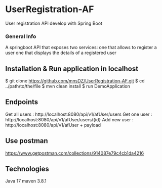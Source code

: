 # UserRegistration-AF
User registration API develop with Spring Boot

### General Info

A springboot API that exposes two services: 
one that allows to register a user 
one that displays the details of a registered user 


## Installation & Run application in localhost
$ git clone https://github.com/mnsDZ/UserRegistration-AF.git
$ cd ../path/to/the/file
$ mvn clean install
$ run DemoApplication


## Endpoints
Get all users : 
http://localhost:8080/api/v1/afUser/users 
Get one user : 
http://localhost:8080/api/v1/afUser/users/{id}
Add new user : 
http://localhost:8080/api/v1/afUser + payload


## Use postman

https://www.getpostman.com/collections/914087e79c4cb1da4216


## Technologies
Java 17
maven 3.8.1

